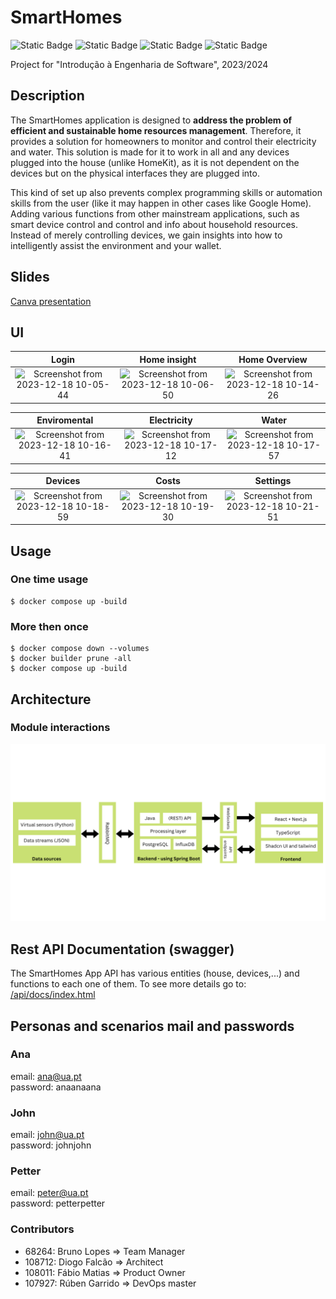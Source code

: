 # SmartHomes

![Static Badge](https://img.shields.io/badge/python-%3E%3D3.11-green)
![Static Badge](https://img.shields.io/badge/java-%3E%3D17-orange)
![Static Badge](https://img.shields.io/badge/spring_boot-%3E%3D3.1.5-blue)
![Static Badge](https://img.shields.io/badge/next.js-%3E%3D14.0.3-yellow)




Project for "Introdução à Engenharia de Software", 2023/2024

## Description

The SmartHomes application is designed to **address the problem of efficient and
sustainable home resources management**. Therefore, it provides a solution for homeowners
to monitor and control their electricity and water. This solution is made for it to work in all
and any devices plugged into the house (unlike HomeKit), as it is not dependent on the
devices but on the physical interfaces they are plugged into.

This kind of set up also prevents complex programming skills or automation skills from the
user (like it may happen in other cases like Google Home). Adding various functions from
other mainstream applications, such as smart device control and control and info about
household resources. Instead of merely controlling devices, we gain insights into how to
intelligently assist the environment and your wallet.

## Slides

[Canva presentation](https://www.canva.com/design/DAF3eMbogZc/hNAPnj4ER_BDGeEgtOP6Gw/edit?utm_content=DAF3eMbogZc&utm_campaign=designshare&utm_medium=link2&utm_source=sharebutton)

## UI

Login                      |  Home insight             | Home Overview
:-------------------------:|:-------------------------:|:-------------------------:
![Screenshot from 2023-12-18 10-05-44](https://github.com/RGarrido03/SmartHomes/assets/63374228/2fdf4e6b-0751-483e-a005-45e7cd9be724)|![Screenshot from 2023-12-18 10-06-50](https://github.com/RGarrido03/SmartHomes/assets/63374228/b023a39c-5967-473a-a264-525b1c65d4a3) | ![Screenshot from 2023-12-18 10-14-26](https://github.com/RGarrido03/SmartHomes/assets/63374228/6e240a83-d624-4d11-bfc7-a5c50ac03f59)

Enviromental                      |  Electricity           | Water
:-------------------------:|:-------------------------:|:-------------------------:
![Screenshot from 2023-12-18 10-16-41](https://github.com/RGarrido03/SmartHomes/assets/63374228/dafcf8c8-45b3-44d7-92fe-5a9299a8ba1c)|![Screenshot from 2023-12-18 10-17-12](https://github.com/RGarrido03/SmartHomes/assets/63374228/003d0e4f-18a4-4c4d-b00a-b6e5889d4453)| ![Screenshot from 2023-12-18 10-17-57](https://github.com/RGarrido03/SmartHomes/assets/63374228/cd17a9de-169e-4b94-ba4f-c8648d9f5827)

Devices                      |  Costs           | Settings
:-------------------------:|:-------------------------:|:-------------------------:
![Screenshot from 2023-12-18 10-18-59](https://github.com/RGarrido03/SmartHomes/assets/63374228/e03c6024-4e87-4b0f-95c4-76875d505756)|![Screenshot from 2023-12-18 10-19-30](https://github.com/RGarrido03/SmartHomes/assets/63374228/45b973ca-1efa-49bc-9423-d4c663e1ea22)|![Screenshot from 2023-12-18 10-21-51](https://github.com/RGarrido03/SmartHomes/assets/63374228/f8ab64c1-1ad2-45ed-b28c-f70c23b1d395)







## Usage
### One time usage
```
$ docker compose up -build

```

### More then once
```
$ docker compose down --volumes
$ docker builder prune -all 
$ docker compose up -build
```

## Architecture
### Module interactions
![Achitecture](./docs/Achitecture.png)


## Rest API Documentation (swagger)

The SmartHomes App API has various entities (house, devices,...) and functions to each one of them. To see more details go to:
[/api/docs/index.html](http://deti-ies-09.ua.pt/api/docs/index.html)

## Personas and scenarios mail and passwords
### Ana
email: ana@ua.pt</br>
password: anaanaana
### John
email: john@ua.pt</br>
password: johnjohn
### Petter
email: peter@ua.pt</br>
password: petterpetter

### Contributors
- 68264: Bruno Lopes => Team Manager
- 108712: Diogo Falcão => Architect
- 108011: Fábio Matias => Product Owner
- 107927: Rúben Garrido => DevOps master

